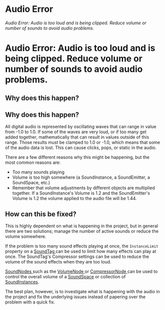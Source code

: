# Audio Error
*Audio Error: Audio is too loud and is being clipped. Reduce volume or number of sounds to avoid audio problems.*

# Audio Error: Audio is too loud and is being clipped. Reduce volume or number of sounds to avoid audio problems.

## Why does this happen?

## Why does this happen?

All digital audio is represented by oscillating waves that can range in value from -1.0 to 1.0. If some of the waves are very loud, or if too many get added together, mathematically that can result in values outside of this range. Those results must be clamped to 1.0 or -1.0, which means that some of the audio data is lost. This can cause clicks, pops, or static in the audio. 

There are a few different reasons why this might be happening, but the most common reasons are:
- Too many sounds playing
- Volume is too high somewhere (a SoundInstance, a SoundEmitter, a SoundSpace, etc.)
 - Remember that volume adjustments by different objects are multiplied together. If a SoundInstance's Volume is 1.2 and the SoundEmitter's Volume is 1.2 the volume applied to the audio file will be 1.44.

## How can this be fixed?

This is highly dependent on what is happening in the project, but in general there are two solutions; manage the number of active sounds or reduce the volume somewhere. 

If the problem is too many sound effects playing at once, the `InstanceLimit` property on a [SoundTag  ](https://plasmaengine.github.io/PlasmaDocs/Manual/audio/soundtag/) can be used to limit how many effects can play at once. The SoundTag's Compressor settings can be used to reduce the volume of the sound effects when they are too loud.

[SoundNodes ](https://plasmaengine.github.io/PlasmaDocs/Manual/audio/soundnode.markdown) such as the [VolumeNode ](https://plasmaengine.github.io/PlasmaDocs/Manual/audio/soundnode/volumenode/) or [CompressorNode ](https://plasmaengine.github.io/PlasmaDocs/Manual/audio/soundnode/compressornode.markdown) can be used to control the overall volume of a [SoundSpace](https://plasmaengine.github.io/PlasmaDocs/Manual/audio/soundspace.markdown) or collection of [SoundInstances](https://plasmaengine.github.io/PlasmaDocs/Manual/audio/soundinstance.markdown).

The best plan, however, is to investigate what is happening with the audio in the project and fix the underlying issues instead of papering over the problem with a quick fix. 

 